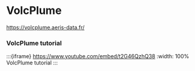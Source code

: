 # VolcPlume

https://volcplume.aeris-data.fr/

### VolcPlume tutorial

:::{iframe} https://www.youtube.com/embed/t2G46QzhQ38
:width: 100%
VolcPlume tutorial
:::

